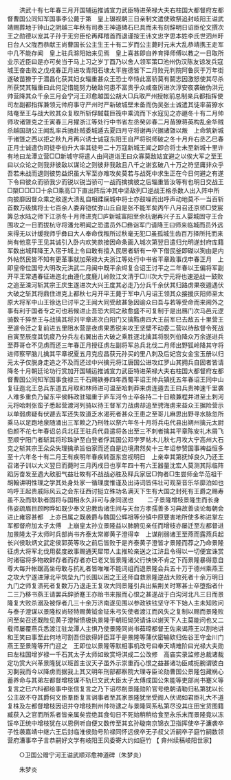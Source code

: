 <!-- { "loadSidebar": true } -->
　　洪武十有七年春三月开国辅运推诚宣力武臣特进荣禄大夫右柱国大都督府左都督曹国公同知军国事李公薨于第　皇上辍视朝三日亲制文遣使致祭追封岐阳王谥武靖赐葬地于钟山之阴越三年秋有司奏王神道碑石巳具而未有刻辞明日诏臣伦文撰次王之勋德以宠其子孙于无穷臣伦再拜稽首而退谨按王讳文忠字思本姓李氏世泗州旴日台人父陇西恭献王尚曹国长公主生王十有二岁而公主薨时元末大乱恭靖携王走军中几不能存闻　皇上驻兵滁阳始来见焉　皇上喜甚即自养育择师傅以教之一日取所业示近臣曰是亦可矣当于马上习之岁丁酉乃以舍人领军策□池州伪汉陈友谅发兵寇城王奋击败之戊戌春正月进攻青阳石埭太平旌德皆下二月败元判院阿鲁灰于万年街遂破苗獠于于潜昌化获其妇女辎重甚众王恐士卒恃此富骄莫有鬬志因激怒使其尽杀所获焚其辎重曰此何足惜能努力破敌何患不富贵乎众咸奋厉进次淳安夜袭破伪洪元帅营降其众千余三月会宁河王邓愈越国公胡大□兵取严州授帐前总制亲兵都指挥使司左副都指挥兼领元帅府事守严州时严新破城壁未备而伪吴张士诚遣其徒率苗獠水陆奄至王与战大败其众复取所斩俘馘载巨筏中乘流而下水寇见之亦遯冬十有二月帅师攻诸曁克之壬寅春三月擢浙江等处行中书省左丞癸卯春二月苗獠蒋英构乱金华贼杀越国胡公王闻乱率兵驰赴贼委城遁去夏四月守将谢再兴据诸曁以叛　上命筑新城于诸曁之西以拒之秋九月再兴诱士诚寇东阳王自严将锐师破之冬十月升右丞乙巳春正月士诚遣伪司徒李伯升大率其徒号二十万寇新城王闻之即合将士未至新城十里许有地曰龙潭立营□□新城守将遣人由间道诣王曰众寡莫敌姑宜避之以俟大军之至王曰以众论之则我非彼敌以谋论之则彼非我敌且八千之谢玄破八十万之符坚庸非众乎吾若未战而退则彼势益炽虽大军至亦难攻矣莫若与战死中求生正在今日何避之有遂下令曰彼众而骄我少而锐以锐当骄可一战而擒擒彼之后辎重皆汝等有也明日交战王□槊□□□□十余□乘高□下直出阵后冲其中坚敌列□逆战王格杀数人出入阵中所向披靡因督众乘之敌遂大溃乱自相蹂躏城中将士亦鼓噪而出呼声动地莫不一当百斩首数万级擒将士七百余人委弃铠仗弥山丘自是张不能军矣丙午八月召还京师□受宸筭总水陆之师下江浙冬十月师进克□庐新城富阳至余杭谢再兴子五人婴城固守王合围攻之一日而拔杭守将潘允明闻之恐遣员外□彝诣军门请降王曰师来临城而员外远来得无以计缓我师乎彝曰大人奉命伐叛所过秋毫无犯□虽孤城生齿百万择所托而来尚有他意乎王见其诚引入卧内欢笑款接因命条画入城次第翌日遣归允明遂封府库籍军数出城拜降王入宿于城上令曰敢有擅入民居者斩有一卒下借民釜即磔以狥由是内外帖然民皆不知有更革事就加荣禄大夫浙江等处行中书省平章政事戊申春正月　上即皇帝位国号大明改元洪武二月闽中既平余烬复合诏王讨平之二年春以王偏将军副开平王常遇春征进迤北由遵化度鹿儿岭败江文清于□川次大宁元将也速逆战一鼓败之追至滦河斩其宗王庆生遂进次大兴王度其必走乃分兵千余伏其归路虏果夜遁遇伏大破之斩其将鼎住进克上都秋七月开平王薨于军中八月诏王领其众接援庆阳师至太原大将军中山王徐达巳讨平之王闻大同受敌甚急因谕众曰吾与若等受命而来阃外之事有利于国者专之可也若候进止吾恐大同之敌愈盛不可复制于是出鴈门次马邑元逻骑数千猝至王与战擒其将刘平章进次白阳门又擒黠虏四大王前军巳去敌五十里营王至遽令迁之复前进五里阻水营是夜虏果悉锐来攻王坚壁不动委二营以待敌督令死战自寅至辰度其饥疲乃分兵左右翼出击大破之乘胜逐北擒其将脱列伯降众万余遂进兵至莽哥仓不见虏而还三年春正月授征虏左副将军总兵北伐二月师出野狐岭降其守将进师察罕脑儿擒其平章祝夏五月克应昌获元孙买的里八刺及后妃宫女金宝玉册以归元太子仅脱身走追之不及而还过中兴擒元将江唐国公进攻红罗山其拥兵自固者皆请降冬十月朝廷论功行赏加开国辅运推诚宣力武臣特进荣禄大夫右柱国大都督府左都督曹国公同知军国事食禄三千石赐铁券四年西蜀平诏王帅兵镇抚五年春诏王同中山复征迤北王总兵东道五月取和林师进可温至哈刺莽来虏连遁去王曰兵贵神速千里袭人难多重负乃留东平侯韩政驻辎重于庐车河令士卒各持二十日粮兼程并进至土刺河元将哈刺张蛮子悉起营渡河列骑以待王督军力战虏却追至骋海虏来益众王据险营示以单弱虏疑有伏遯去军还失故道乏水渴死者甚众王患之至哥儿麻思出野寻水脉忽所乘马以足跑地泉随涌出三军赖之乃刑牲以祭六年冬十月将兵屯代县出朔州擒元太尉伯颜不花七年春诏总兵北征王驻兵代县遣将各出至三不刺者擒其平章陈安礼木屑飞至顺宁阳门者斩其将珍珠驴至白登者俘其国公邓孛罗帖木儿秋七月攻大宁高州大石克之斩其宗王朵朵失理擒承旨伯家而还自是边境肃然矣十三年诏参赞国事裨益恒多至十六年冬十有二月王有疾明年春疾转亟东宫视明日　上亲幸其第抚悼良久乃还王召诸子训以大义翌日而薨时三月丙戌日也享年四十有六王器量沈宏人莫测其际临阵蹈厉奋发至遇大敌胆气益壮故有不战战必胜及释兵家居□恂者□生尝师金华范祖干胡翰讲明性理之学其处身处家一循理度惟谨及出诗词皆伟壮可观至音乐华靡泊如也呜呼王起贵戚际风云之会东征西讨挺立殊功名满天下生有大国之封死有王爵之赐寿虽不及而耿耿者固将与国相永久非可与身同泯也 
　　二子景隆增枝景隆生而长身伟姿疏眉目顾盻晔如既少奉文忠教齿诸生间与天台方孝孺善多习典故善谈论每朝会进止雍容甚都　上亦目属之既袭爵与魏国公辉祖等分镇中原要害地所使多称进掌左军都督府加太子太傅　上崩皇太孙立景隆益以肺腑见亲任而增枝亦屡迁至左都督进加景隆太子太师时兵部尚书齐泰太常卿黄子澄得幸　上谋削弱诸王至燕而露燕兵起长兴侯耿炳文武定侯郭英等攻之前后皆败于是齐泰黄子澄皆才景隆而荐之乃命景隆征虏大将军北伐用裴度故事赐通天犀带人主推轮亲送之江浒且令得以一切便宜诛赏时诸宿将多物故鲜存者而存者亦巳老又皆景隆诸父行怏怏不肻之下而景隆暴得意自尊大每升帐踞高坐毋敢与抗礼者皆唯唯不能词组而退景隆会兵五十万于德州乘燕王之攻大宁遂进薄北平筑垒九门长围以困之王还师自救景隆逆战大败死者十余万明日九门之师复溃死者复数万乃退走王复攻大同景隆引兵出紫荆关时寒甚士卒堕指者什二三乃移书燕王请罢兵辞骄蹇王亦贻书来报而心恨之甚遂战于白沟河北凡三日而景隆复大败杀溺及被俘者几三十余万济南遂见围以参政铁铉坚守不下始人主未知败问与泰子澄谋以景隆权尚轻特赐黄钺金钲朱弓矢使者渡江而风失之复制以赐而景隆败问至矣召还既陛见黄子澄惭愤极执景隆于朝班恸哭请诛以谢天下人主莫能问也又二载师屡覆燕兵悉渡江驻龙潭人主惧乃使景隆同尚书茹瑺都督王佐来谒燕王以割地讲和王笑曰事至此何地可割吾但欲得奸臣耳于是景隆等蒲伏密输欵归佐谷王守金川门燕王至景隆等开门迎之　王即位以景隆等默相事机改号曰奉天靖难阶曰光禄大夫勋曰左柱国增岁禄一千石其太子太师如故赏埒淇成二公改修　高庙实录监修总裁诸裁定功赏大兴革景隆犹以班首主议天子虽外示崇重而心恨之益甚诸功臣咸扼腕谓彼白刃剚我而今以降虏而据我上其又明年刑部都察院大理寺臣论劾曹国公景隆包藏祸心蓄养命与其弟左都督增枝谋不轨巳文武大臣太子太傅成国公朱能等吏部尚书蹇义等复言之巳六科都给事中张信复言之乃下诏尽削景隆勋阶官号绝朝请勒归私第犹以长公主故不夺其爵何文臣羣臣复言诇事者至其家景隆犹坐受阍人伏谒如君臣礼大不道复株及左都督增枝因诏并夺增枝荆州帅符逮之与景隆同系私第尽没其庄田宝货图籍臧获入之官而所系者皆亲属矣尝绝其食旬日不死始稍稍给食至永乐末而景隆竟以冻馁卒正统中增枝犹在以恩例听自便又数传至其玄孙璇南京锦衣卫指挥使卒子濂袭卒子性袭嘉靖中继六王后封临淮侯勋号阶禄同怀远侯卒无子叔父沂嗣卒子庭竹嗣数领营府漕事卒子言恭嗣好文学有岐阳王风委寄大约如庭竹 
【 弇州续稿岐阳世家】 

　　○卫国公赠宁河王谥武顺邓愈神道碑（朱梦炎） 

　　朱梦炎 
